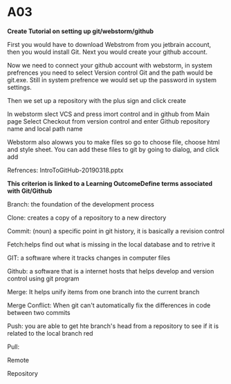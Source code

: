 # A03
**Create Tutorial on setting up git/webstorm/github**

First you would have to download Webstrom from you jetbrain account, then you would install Git. Next you would create your github account. 

Now we need to connect your github account with webstorm, in system prefrences you need to select Version control Git and the path would be git.exe. Still in system prefrence we would set up the password in system settings.

Then we set up a repository with the plus sign and click create 

In webstorm slect VCS and press imort control and in github from Main page Select Checkout from version control and enter Github repository name and local path name 

Webstorm also alowws you to make files so go to choose file, choose html and style sheet. You can add these files to git by going to dialog, and click add

Refrences: IntroToGitHub-20190318.pptx 

**This criterion is linked to a Learning OutcomeDefine terms associated with Git/Github**

Branch: the foundation of the development process 

Clone: creates a copy of a repository to a new directory 

Commit: (noun) a specific point in git history, it is basically a revision control

Fetch:helps find out what is missing in the local database and to retrive it 

GIT: a software where it tracks changes in computer files 

Github: a software that is a internet hosts that helps develop and version control using git program 

Merge: It helps unify items from one branch into the current branch 

Merge Conflict: When git can't automatically fix the differences in code between two commits

Push: you are able to get hte branch's head from a repository to see if it is related to the local branch red 

Pull:

Remote

Repository

